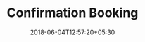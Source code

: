 ---
title: "Confirmation Booking"
date: 2018-06-04T12:57:20+05:30
draft: false
layout: booking
url: /booking/

---